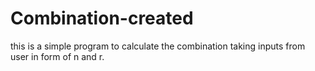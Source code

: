 # Combination-created
this is a simple program to calculate the combination taking inputs from user in form of n and r.
